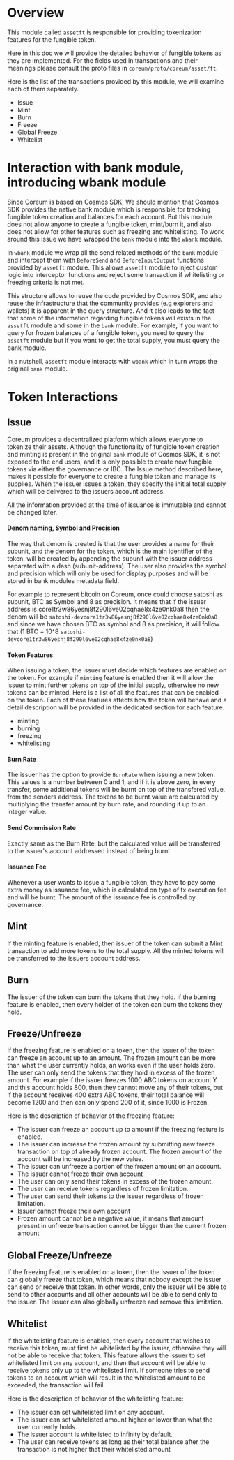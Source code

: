 # Overview
This module called `assetft` is responsible for providing tokenization features for the fungible token. 

Here in this doc we will provide the detailed behavior of fungible tokens as they are implemented. For the fields used in transactions and their meanings please consult the proto files in `coreum/proto/coreum/asset/ft`.

Here is the list of the transactions provided by this module, we will examine each of them separately. 
 - Issue
 - Mint
 - Burn
 - Freeze
 - Global Freeze
 - Whitelist

# Interaction with bank module, introducing wbank module
Since Coreum is based on Cosmos SDK, We should mention that Cosmos SDK provides the native bank module which is responsible for tracking fungible token creation and balances for each account. But this module does not allow anyone to create a fungible token, mint/burn it, and also does not allow for other features such as freezing and whitelisting. To work around this issue we have wrapped the `bank` module into the `wbank` module. 

In `wbank` module we wrap all the send related  methods of the `bank` module and intercept them with `BeforeSend` and `BeforeInputOutput` functions provided by `assetft` module. This allows `assetft` module to inject custom logic into interceptor functions and reject some transaction if whitelisting or freezing criteria is not met. 


This structure allows to reuse the code provided by Cosmos SDK, and also reuse the infrastructure that the community provides (e.g explorers and wallets) It is apparent in the query structure. And it also leads to the fact that some of the information regarding fungible tokens will exists in the `assetft` module and some in the `bank` module. For example, if you want to query for frozen balances of a fungible token, you need to query the `assetft` module but if you want to get the total supply, you must query the bank module.

In a nutshell, `assetft` module interacts with `wbank` which in turn wraps the original `bank` module.



# Token Interactions 
## Issue
Coreum provides a decentralized platform which allows everyone to tokenize their assets. Although the functionality of fungible token creation and minting is present in the original `bank` module of Cosmos SDK, it is not exposed to the end users, and it is only possible to create new fungible tokens via either the governance or IBC. The Issue method described here, makes it possible for everyone to create a fungible token and manage its supplies. When the issuer issues a token, they specify the initial total supply which will be delivered to the issuers account address.

All the information provided at the time of issuance is immutable and cannot be changed later.

#### Denom naming, Symbol and Precision
The way that denom is created is that the user provides a name for their subunit, and the denom for the token, which is the main identifier of the token, will be created by appending the subunit with the issuer address separated with a dash (subunit-address). The user also provides the symbol and precision which will only be used for display purposes and will be stored in bank modules metadata field.

For example to represent bitcoin on Coreum, once could choose satoshi as subunit, BTC as Symbol and 8 as precision. It means that if the issuer address is core1tr3w86yesnj8f290l6ve02cqhae8x4ze0nk0a8 then the denom will be `satoshi-devcore1tr3w86yesnj8f290l6ve02cqhae8x4ze0nk0a8` and since we have chosen BTC as symbol and 8 as precision, it will follow that (1 BTC = 10^8 `satoshi-devcore1tr3w86yesnj8f290l6ve02cqhae8x4ze0nk0a8`)

#### Token Features
When issuing a token, the issuer must decide which features are enabled on the token. For example if `minting` feature is enabled then it will allow the issuer to mint further tokens on top of the initial supply, otherwise no new tokens can be minted. Here is a list of all the features that can be enabled on the token. Each of these features affects how the token will behave and a detail description will be provided in the dedicated section for each feature.

- minting
- burning
- freezing
- whitelisting

#### Burn Rate 
The issuer has the option to provide `BurnRate` when issuing a new token. This values is a number between 0 and 1, and if it is above zero, in every transfer, some additional tokens will be burnt on top of the transfered value, from the senders address. The tokens to be burnt value are calculated by multiplying the transfer amount by burn rate, and rounding it up to an integer value.

#### Send Commission Rate
Exactly same as the Burn Rate, but the calculated value will be transferred to the issuer's account addressed instead of being burnt.

#### Issuance Fee
Whenever a user wants to issue a fungible token, they have to pay some extra money as issuance fee, which is calculated on type of tx execution fee and will be burnt. The amount of the issuance fee is controlled by governance.

## Mint
If the minting feature is enabled, then issuer of the token can submit a Mint transaction to add more tokens to the total supply. All the minted tokens will be transferred to the issuers account address.

## Burn
The issuer of the token can burn the tokens that they hold. If the burning feature is enabled, then every holder of the token can burn the tokens they hold.

## Freeze/Unfreeze
If the freezing feature is enabled on a token, then the issuer of the token can freeze an account up to an amount. The frozen amount can be more than what the user currently holds, an works even if the user holds zero. The user can only send the tokens that they hold in excess of the frozen amount. 
For example if the issuer freezes 1000 ABC tokens on account Y and this account holds 800, then they cannot move any of their tokens, but if the account receives 400 extra ABC tokens, their total balance will become 1200 and then can only spend 200 of it, since 1000 is Frozen.

Here is the description of behavior of the freezing feature:
- The issuer can freeze an account up to amount if the freezing feature is enabled.
- The issuer can increase the frozen amount by submitting new freeze transaction on top of already frozen account. The frozen amount of the account will be increased by the new value.
- The issuer can unfreeze a portion of the frozen amount on an account.
- The issuer cannot freeze their own account
- The user can only send their tokens in excess of the frozen amount.
- The user can receive tokens regardless of frozen limitation.
- The user can send their tokens to the issuer regardless of frozen limitation.
- Issuer cannot freeze their own account
- Frozen amount cannot be a negative value, it means that amount present in unfreeze transaction cannot be bigger than the current frozen amount

## Global Freeze/Unfreeze
If the freezing feature is enabled on a token, then the issuer of the token can globally freeze that token, which means that nobody except the issuer can send or receive that token. In other words, only the issuer will be able to send to other accounts and all other accounts will be able to send only to the issuer. The issuer can also globally unfreeze and remove this limitation. 

## Whitelist
If the whitelisting feature is enabled, then every account that wishes to receive this token, must first be whitelisted by the issuer, otherwise they will not be able to receive that token. This feature allows the issuer to set whitelisted limit on any account, and then that account will be able to receive tokens only up to the whitelisted limit. If someone tries to send tokens to an account which will result in the whitelisted amount to be exceeded, the transaction will fail.

Here is the description of behavior of the whitelisting feature:
- The issuer can set whitelisted limit on any account.
- The issuer can set whitelisted amount higher or lower than what the user currently holds.
- The issuer account is whitelisted to infinity by default.
- The user can receive tokens as long as their total balance after the transaction is not higher that their whitelisted amount
